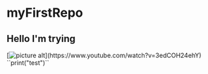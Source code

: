 # myFirstRepo
## Hello I'm trying ##
[![picture alt](https://encrypted-tbn0.gstatic.com/images?q=tbn:ANd9GcRZgrICdHbkODHqBNcYzsGUfmQutCYjdR-ZBlhrzHkC6A&s")](https://www.youtube.com/watch?v=3edCOH24ehY)
``print("test")``
